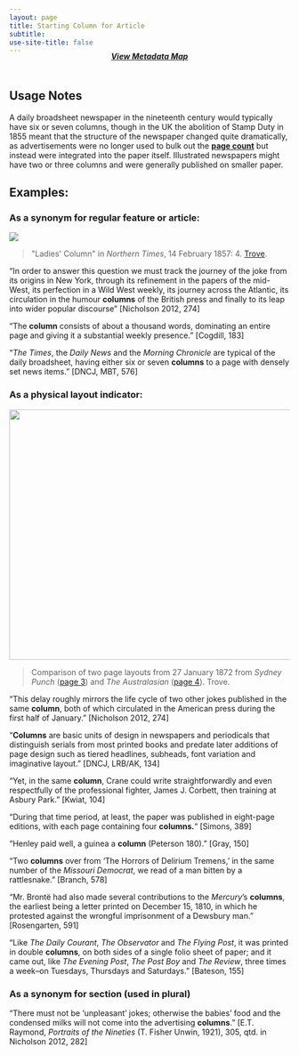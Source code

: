 ```yaml
---
layout: page
title: Starting Column for Article
subtitle:  
use-site-title: false
---
```


<h4 style="text-align:center;font-style:italic;margin-top:-20px;margin-bottom:50px;"><a href="../../maps/starting-column-for-article">View Metadata Map</a></h4>

## Usage Notes

A daily broadsheet newspaper in the nineteenth century would typically
have six or seven columns, though in the UK the abolition of Stamp Duty
in 1855 meant that the structure of the newspaper changed quite
dramatically, as advertisements were no longer used to bulk out the
<a href="https://www.digitisednewspapers.net/glossary/page-count-of-issue/">**page count**</a> but instead were integrated into the paper itself.
Illustrated newspapers might have two or three columns and were
generally published on smaller paper.

## Examples:

### As a synonym for regular feature or article:
<img src="https://www.digitisednewspapers.net/img/ladies.jpg">
  
> "Ladies' Column" in *Northern Times*, 14 February 1857: 4. [Trove](http://nla.gov.au/nla.news-article128754288).  
  
“In order to answer this question we must track the journey of the
    joke from its origins in New York, through its refinement in the
    papers of the mid-West, its perfection in a Wild West weekly, its
    journey across the Atlantic, its circulation in the humour
    **columns** of the British press and finally to its leap into wider
    popular discourse” \[Nicholson 2012, 274\]

“The **column** consists of about a thousand words, dominating an
    entire page and giving it a substantial weekly presence.” \[Cogdill,
    183\]

“*The Times*, the *Daily News* and the *Morning Chronicle* are
    typical of the daily broadsheet, having either six or seven
    **columns** to a page with densely set news items.” \[DNCJ, MBT,
    576\]

### As a physical layout indicator:
<img src="https://www.digitisednewspapers.net/img/column-comparison.png" height="450" width="700">
  
> Comparison of two page layouts from 27 January 1872 from *Sydney Punch* ([page 3](http://nla.gov.au/nla.news-page28010651)) and *The Australasian* ([page 4](http://nla.gov.au/nla.news-page11284731)). Trove. 
  
“This delay roughly mirrors the life cycle of two other jokes
    published in the same **column**, both of which circulated in the
    American press during the first half of January.” \[Nicholson 2012,
    274\]

“**Columns** are basic units of design in newspapers and periodicals
    that distinguish serials from most printed books and predate later
    additions of page design such as tiered headlines, subheads, font
    variation and imaginative layout.” \[DNCJ, LRB/AK, 134\]

“Yet, in the same **column**, Crane could write straightforwardly
    and even respectfully of the professional fighter, James J. Corbett,
    then training at Asbury Park.” \[Kwiat, 104\]

“During that time period, at least, the paper was published in
    eight-page editions, with each page containing four **columns.**“
    \[Simons, 389\]

“Henley paid well, a guinea a **column** (Peterson 180).” \[Gray,
    150\]

“Two **columns** over from ‘The Horrors of Delirium Tremens,’ in the
    same number of the *Missouri Democrat*, we read of a man bitten by a
    rattlesnake.” \[Branch, 578\]

“Mr. Brontë had also made several contributions to the *Mercury*’s
    **columns**, the earliest being a letter printed on December 15,
    1810, in which he protested against the wrongful imprisonment of a
    Dewsbury man.” \[Rosengarten, 591\]

“Like *The Daily Courant*, *The Observator* and *The Flying Post*,
    it was printed in double **columns**, on both sides of a single
    folio sheet of paper; and it came out, like *The Evening Post*, *The
    Post Boy* and *The Review*, three times a week–on Tuesdays,
    Thursdays and Saturdays.” \[Bateson, 155\]

### As a synonym for section (used in plural)

“There must not be ‘unpleasant’ jokes; otherwise the babies’ food
    and the condensed milks will not come into the advertising
    **columns**.” \[E.T. Raymond, *Portraits of the Nineties* (T. Fisher
    Unwin, 1921), 305, qtd. in Nicholson 2012, 282\]
